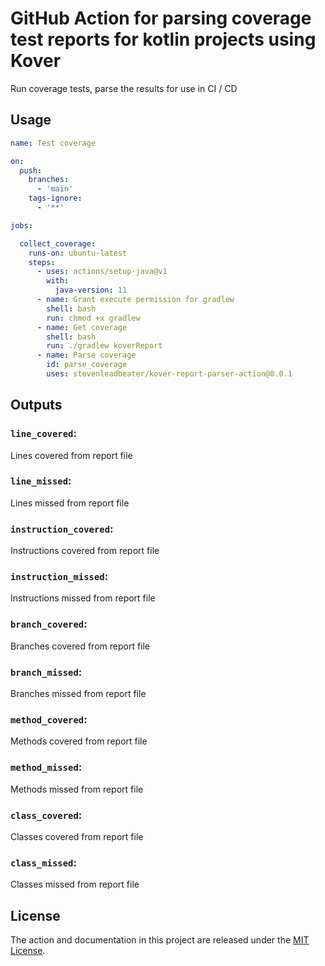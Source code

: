 # GitHub Action for parsing coverage test reports for kotlin projects using Kover

Run coverage tests, parse the results for use in CI / CD

## Usage
```yaml
name: Test coverage

on:
  push:
    branches:
      - 'main'
    tags-ignore:
      - '**'

jobs:

  collect_coverage:
    runs-on: ubuntu-latest
    steps:
      - uses: actions/setup-java@v1
        with:
          java-version: 11
      - name: Grant execute permission for gradlew
        shell: bash
        run: chmod +x gradlew
      - name: Get coverage
        shell: bash
        run: ./gradlew koverReport
      - name: Parse coverage
        id: parse_coverage
        uses: stevenleadbeater/kover-report-parser-action@0.0.1
```

## Outputs

### `line_covered`:
Lines covered from report file

### `line_missed`:
Lines missed from report file

### `instruction_covered`:
Instructions covered from report file

### `instruction_missed`:
Instructions missed from report file

### `branch_covered`:
Branches covered from report file

### `branch_missed`:
Branches missed from report file

### `method_covered`:
Methods covered from report file

### `method_missed`:
Methods missed from report file

### `class_covered`:
Classes covered from report file

### `class_missed`:
Classes missed from report file

## License

The action and documentation in this project are released under the [MIT License](LICENSE-MIT.txt).

